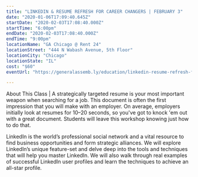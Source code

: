 ```yaml
---
title: "LINKEDIN & RESUME REFRESH FOR CAREER CHANGERS | FEBRUARY 3"
date: "2020-01-06T17:09:40.645Z"
startDate: "2020-02-03T17:08:40.000Z"
startTime: "6:00pm"
endDate: "2020-02-03T17:08:40.000Z"
endTime: "9:00pm"
locationName: "GA Chicago @ Rent 24"
locationStreet: "444 N Wabash Avenue, 5th Floor"
locationCity: "Chicago"
locationState: "IL"
cost: "$60"
eventUrl: "https://generalassemb.ly/education/linkedin-resume-refresh-for-career-changers/chicago/93860"

---
```


About This Class | 
A strategically targeted resume is your most important weapon when searching for a job. This document is often the first impression that you will make with an employer. On average, employers initially look at resumes for 10–20 seconds, so you've got to knock 'em out with a great document. Students will leave this workshop knowing just how to do that.

LinkedIn is the world’s professional social network and a vital resource to find business opportunities and form strategic alliances. We will explore LinkedIn’s unique feature-set and delve deep into the tools and techniques that will help you master LinkedIn. We will also walk through real examples of successful LinkedIn user profiles and learn the techniques to achieve an all-star profile.

